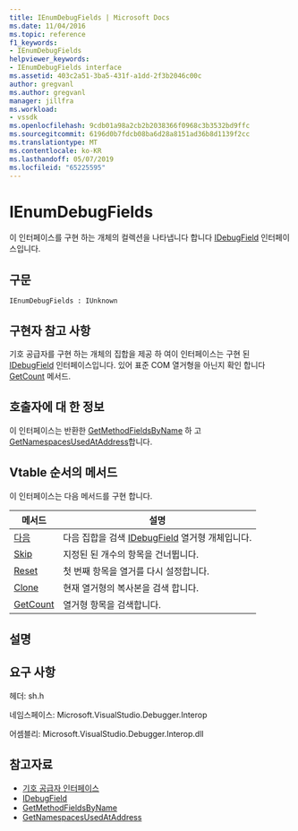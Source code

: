 ```yaml
---
title: IEnumDebugFields | Microsoft Docs
ms.date: 11/04/2016
ms.topic: reference
f1_keywords:
- IEnumDebugFields
helpviewer_keywords:
- IEnumDebugFields interface
ms.assetid: 403c2a51-3ba5-431f-a1dd-2f3b2046c00c
author: gregvanl
ms.author: gregvanl
manager: jillfra
ms.workload:
- vssdk
ms.openlocfilehash: 9cdb01a98a2cb2b2038366f0968c3b3532bd9ffc
ms.sourcegitcommit: 6196d0b7fdcb08ba6d28a8151ad36b8d1139f2cc
ms.translationtype: MT
ms.contentlocale: ko-KR
ms.lasthandoff: 05/07/2019
ms.locfileid: "65225595"
---
```

# <a name="ienumdebugfields"></a>IEnumDebugFields
이 인터페이스를 구현 하는 개체의 컬렉션을 나타냅니다 합니다 [IDebugField](../../../extensibility/debugger/reference/idebugfield.md) 인터페이스입니다.

## <a name="syntax"></a>구문

```
IEnumDebugFields : IUnknown
```

## <a name="notes-for-implementers"></a>구현자 참고 사항
 기호 공급자를 구현 하는 개체의 집합을 제공 하 여이 인터페이스는 구현 된 [IDebugField](../../../extensibility/debugger/reference/idebugfield.md) 인터페이스입니다. 있어 표준 COM 열거형을 아닌지 확인 합니다 [GetCount](../../../extensibility/debugger/reference/ienumdebugfields-getcount.md) 메서드.

## <a name="notes-for-callers"></a>호출자에 대 한 정보
 이 인터페이스는 반환한 [GetMethodFieldsByName](../../../extensibility/debugger/reference/idebugsymbolprovider-getmethodfieldsbyname.md) 하 고 [GetNamespacesUsedAtAddress](../../../extensibility/debugger/reference/idebugsymbolprovider-getnamespacesusedataddress.md)합니다.

## <a name="methods-in-vtable-order"></a>Vtable 순서의 메서드
 이 인터페이스는 다음 메서드를 구현 합니다.

|메서드|설명|
|------------|-----------------|
|[다음](../../../extensibility/debugger/reference/ienumdebugfields-next.md)|다음 집합을 검색 [IDebugField](../../../extensibility/debugger/reference/idebugfield.md) 열거형 개체입니다.|
|[Skip](../../../extensibility/debugger/reference/ienumdebugfields-skip.md)|지정된 된 개수의 항목을 건너뜁니다.|
|[Reset](../../../extensibility/debugger/reference/ienumdebugfields-reset.md)|첫 번째 항목을 열거를 다시 설정합니다.|
|[Clone](../../../extensibility/debugger/reference/ienumdebugfields-clone.md)|현재 열거형의 복사본을 검색 합니다.|
|[GetCount](../../../extensibility/debugger/reference/ienumdebugfields-getcount.md)|열거형 항목을 검색합니다.|

## <a name="remarks"></a>설명

## <a name="requirements"></a>요구 사항
 헤더: sh.h

 네임스페이스: Microsoft.VisualStudio.Debugger.Interop

 어셈블리: Microsoft.VisualStudio.Debugger.Interop.dll

## <a name="see-also"></a>참고자료
- [기호 공급자 인터페이스](../../../extensibility/debugger/reference/symbol-provider-interfaces.md)
- [IDebugField](../../../extensibility/debugger/reference/idebugfield.md)
- [GetMethodFieldsByName](../../../extensibility/debugger/reference/idebugsymbolprovider-getmethodfieldsbyname.md)
- [GetNamespacesUsedAtAddress](../../../extensibility/debugger/reference/idebugsymbolprovider-getnamespacesusedataddress.md)